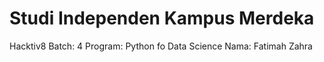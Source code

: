 # Studi Independen Kampus Merdeka

Hacktiv8 
Batch: 4
Program: Python fo Data Science
Nama: Fatimah Zahra

